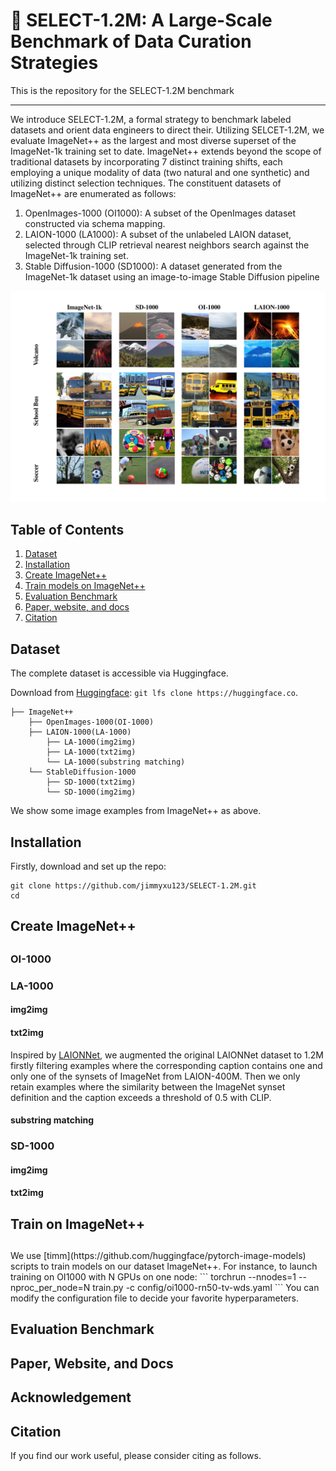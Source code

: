 # 🌋 SELECT-1.2M: A Large-Scale Benchmark of Data Curation Strategies
This is the repository for the SELECT-1.2M benchmark 

---

We introduce SELECT-1.2M, a formal strategy to benchmark labeled datasets and orient data engineers to direct their. Utilizing SELCET-1.2M, we evaluate ImageNet++ as the largest and most diverse superset of the ImageNet-1k training set to date. ImageNet++ extends beyond the scope of traditional datasets by incorporating 7 distinct training shifts, each employing a unique modality of data (two natural and one synthetic) and utilizing distinct selection techniques. The constituent datasets of ImageNet++ are enumerated as follows:
1. OpenImages-1000 (OI1000): A subset of the OpenImages dataset constructed via schema mapping.
2. LAION-1000 (LA1000): A subset of the unlabeled LAION dataset, selected through CLIP retrieval nearest neighbors search against the ImageNet-1k training set.
3. Stable Diffusion-1000 (SD1000): A dataset generated from the ImageNet-1k dataset using an image-to-image Stable Diffusion pipeline

![ImageNet++ comparison](images/imagenetpp2.png)

## Table of Contents

1. [Dataset](#dataset)
2. [Installation](#installation)
3. [Create ImageNet++](#imagenetpp)
4. [Train models on ImageNet++](#Train)
5. [Evaluation Benchmark](#eval)
6. [Paper, website, and docs](#paper)
7. [Citation](#citation)

## Dataset 
The complete dataset is accessible via Huggingface.

Download from [Huggingface](https://huggingface.co): `git lfs clone https://huggingface.co`.

```
├── ImageNet++
    ├── OpenImages-1000(OI-1000)
    ├── LAION-1000(LA-1000)
        ├── LA-1000(img2img)
        ├── LA-1000(txt2img)
        └── LA-1000(substring matching)
    └── StableDiffusion-1000
        ├── SD-1000(txt2img)
        └── SD-1000(img2img)
``` 
We show some image examples from ImageNet++ as above. 

## Installation
Firstly, download and set up the repo:
```
git clone https://github.com/jimmyxu123/SELECT-1.2M.git
cd 
```
## Create ImageNet++  
<h2 id="imagenetpp"></h2>

### OI-1000

### LA-1000
#### img2img
#### txt2img
Inspired by [LAIONNet](https://github.com/alishiraliGit/eval-on-laion), we augmented the original LAIONNet dataset to 1.2M firstly filtering examples where the corresponding caption contains one and only one of the synsets of ImageNet from LAION-400M. Then we only retain examples where the similarity between the ImageNet synset definition and the caption exceeds a threshold of 0.5 with CLIP.
#### substring matching

### SD-1000
#### img2img
#### txt2img

## Train on ImageNet++
<h2 id="train"></h2>
We use [timm](https://github.com/huggingface/pytorch-image-models) scripts to train models on our dataset ImageNet++. For instance, to launch training on OI1000 with N GPUs on one node:
```
torchrun --nnodes=1 --nproc_per_node=N train.py -c config/oi1000-rn50-tv-wds.yaml
```
You can modify the configuration file to decide your favorite hyperparameters.

## Evaluation Benchmark
<h2 id="eval"></h2>

## Paper, Website, and Docs
<h2 id="paper"></h2>

## Acknowledgement


## Citation

If you find our work useful, please consider citing as follows.

